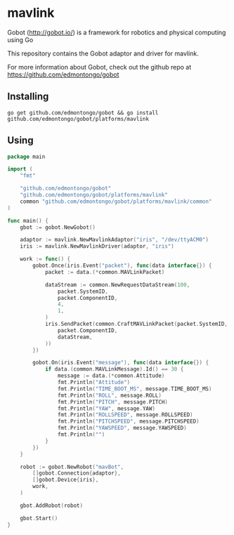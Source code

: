 # mavlink

Gobot (http://gobot.io/) is a framework for robotics and physical computing using Go

This repository contains the Gobot adaptor and driver for mavlink.

For more information about Gobot, check out the github repo at
https://github.com/edmontongo/gobot

## Installing
`go get github.com/edmontongo/gobot && go install github.com/edmontongo/gobot/platforms/mavlink`

## Using
```go
package main

import (
	"fmt"

	"github.com/edmontongo/gobot"
	"github.com/edmontongo/gobot/platforms/mavlink"
	common "github.com/edmontongo/gobot/platforms/mavlink/common"
)

func main() {
	gbot := gobot.NewGobot()

	adaptor := mavlink.NewMavlinkAdaptor("iris", "/dev/ttyACM0")
	iris := mavlink.NewMavlinkDriver(adaptor, "iris")

	work := func() {
		gobot.Once(iris.Event("packet"), func(data interface{}) {
			packet := data.(*common.MAVLinkPacket)

			dataStream := common.NewRequestDataStream(100,
				packet.SystemID,
				packet.ComponentID,
				4,
				1,
			)
			iris.SendPacket(common.CraftMAVLinkPacket(packet.SystemID,
				packet.ComponentID,
				dataStream,
			))
		})

		gobot.On(iris.Event("message"), func(data interface{}) {
			if data.(common.MAVLinkMessage).Id() == 30 {
				message := data.(*common.Attitude)
				fmt.Println("Attitude")
				fmt.Println("TIME_BOOT_MS", message.TIME_BOOT_MS)
				fmt.Println("ROLL", message.ROLL)
				fmt.Println("PITCH", message.PITCH)
				fmt.Println("YAW", message.YAW)
				fmt.Println("ROLLSPEED", message.ROLLSPEED)
				fmt.Println("PITCHSPEED", message.PITCHSPEED)
				fmt.Println("YAWSPEED", message.YAWSPEED)
				fmt.Println("")
			}
		})
	}

	robot := gobot.NewRobot("mavBot",
		[]gobot.Connection{adaptor},
		[]gobot.Device{iris},
		work,
	)

	gbot.AddRobot(robot)

	gbot.Start()
}
```
